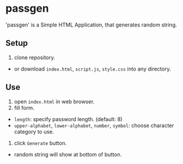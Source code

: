passgen
=======

'passgen' is a Simple HTML Application, that generates random string.

## Setup

1. clone repository.
  - or download `index.html`, `script.js`, `style.css` into any directory.

## Use

1. open `index.html` in web browser.
1. fill form.
  - `length`: specify password length. (default: 8)
  - `upper-alphabet`, `lower-alphabet`, `number`, `symbol`: choose character category to use.
1. click `Generate` button.
  - random string will show at bottom of button.
